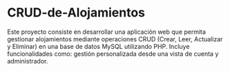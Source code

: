 # CRUD-de-Alojamientos
Este proyecto consiste en desarrollar una aplicación web que permita gestionar alojamientos mediante operaciones CRUD (Crear, Leer, Actualizar y Eliminar) en una base de datos MySQL utilizando PHP. Incluye funcionalidades como: gestión personalizada desde una vista de cuenta y administrador.
